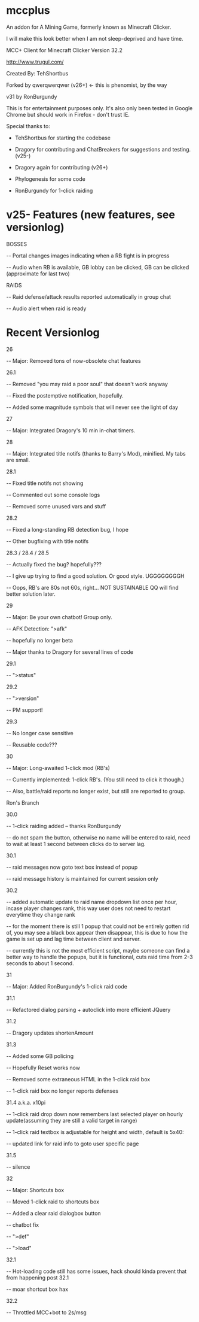 # mccplus
An addon for A Mining Game, formerly known as Minecraft Clicker.

I will make this look better when I am not sleep-deprived and have time.

MCC+ Client for Minecraft Clicker Version 32.2

http://www.trugul.com/

Created By: TehShortbus

Forked by qwerqwerqwer (v26+) <- this is phenomist, by the way

v31 by RonBurgundy

This is for entertainment purposes only. It's also only been tested in Google Chrome but should work in Firefox - don't trust IE.

Special thanks to:

- TehShortbus for starting the codebase

- Dragory for contributing and ChatBreakers for suggestions and testing. (v25-)

- Dragory again for contributing (v26+)

- Phylogenesis for some code

- RonBurgundy for 1-click raiding

v25- Features (new features, see versionlog)
======================
BOSSES

-- Portal changes images indicating when a RB fight is in progress

-- Audio when RB is available, GB lobby can be clicked, GB can be clicked (approximate for last two)

RAIDS

-- Raid defense/attack results reported automatically in group chat

-- Audio alert when raid is ready

Recent Versionlog
======================
26

-- Major: Removed tons of now-obsolete chat features

26.1

-- Removed "you may raid a poor soul" that doesn't work anyway

-- Fixed the postemptive notification, hopefully.

-- Added some magnitude symbols that will never see the light of day

27

-- Major: Integrated Dragory's 10 min in-chat timers.

28

-- Major: Integrated title notifs (thanks to Barry's Mod), minified. My tabs are small.

28.1

-- Fixed title notifs not showing

-- Commented out some console logs

-- Removed some unused vars and stuff

28.2

-- Fixed a long-standing RB detection bug, I hope

-- Other bugfixing with title notifs

28.3 / 28.4 / 28.5

-- Actually fixed the bug? hopefully???

-- I give up trying to find a good solution. Or good style. UGGGGGGGGH

-- Oops, RB's are 80s not 60s, right... NOT SUSTAINABLE QQ will find better solution later.

29

-- Major: Be your own chatbot! Group only.

-- AFK Detection: ">afk"

-- hopefully no longer beta

-- Major thanks to Dragory for several lines of code

29.1

-- ">status"

29.2

-- ">version"

-- PM support!

29.3

-- No longer case sensitive

-- Reusable code???

30

-- Major: Long-awaited 1-click mod (RB's)

-- Currently implemented: 1-click RB's. (You still need to click it though.)

-- Also, battle/raid reports no longer exist, but still are reported to group.

Ron's Branch

30.0

-- 1-click raiding added – thanks RonBurgundy

-- do not spam the button, otherwise no name will be entered to raid, need to wait at least 1 second between clicks do to 
server lag.

30.1

-- raid messages now goto text box instead of popup

-- raid message history is maintained for current session only

30.2

-- added automatic update to raid name dropdown list once per hour, incase player changes rank, this way user does not need 
to restart everytime they change rank

-- for the moment there is still 1 popup that could not be entirely gotten rid of, you may see a black box appear then 
disappear, this is due to how the game is set up and lag time between client and server.

-- currently this is not the most efficient script, maybe someone can find a better way to handle the popups, but it is 
functional, cuts raid time from 2-3 seconds to about 1 second.

31

-- Major: Added RonBurgundy's 1-click raid code

31.1

-- Refactored dialog parsing + autoclick into more efficient JQuery

31.2

-- Dragory updates shortenAmount

31.3

-- Added some GB policing

-- Hopefully Reset works now

-- Removed some extraneous HTML in the 1-click raid box

-- 1-click raid box no longer reports defenses

31.4 a.k.a. x10pi

-- 1-click raid drop down now remembers last selected player on hourly update(assuming they are still a valid target in range)

-- 1-click raid textbox is adjustable for height and width, default is 5x40:

-- updated link for raid info to goto user specific page

31.5

-- silence

32

-- Major: Shortcuts box

-- Moved 1-click raid to shortcuts box

-- Added a clear raid dialogbox button

-- chatbot fix

-- ">def"

-- ">load"

32.1

-- Hot-loading code still has some issues, hack should kinda prevent that from happening post 32.1

-- moar shortcut box hax

32.2

-- Throttled MCC+bot to 2s/msg
